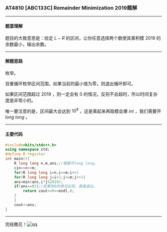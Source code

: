 ### AT4810 [ABC133C] Remainder Minimization 2019题解


------------
#### 题意理解

题目的大致意思是：给定 $L-R$ 的区间，让你任意选择两个数使其乘积模 $2019$  的余数最小，输出余数。



------------
#### 解题思路

枚举。

双重循环枚举区间范围，如果当前的最小值为零，则退出循环即可。

如果区间范围超过 $2019$ ，则一定会有 $0$ 的情况，反则不会超时，所以时间复杂度是非常小的。

唯一要注意的是，区间最大会达到 $10^9$ ，这是乘起来再取模会爆 $int$ ，我们需要开 $long\ long$ 。


------------
#### 主要代码
```cpp
#include<bits/stdc++.h>
using namespace std; 
#define R register
int main(){
	R long long n,m,ans;//需要开long long。
	cin>>n>>m;
	for(R long long i=n;i<=m;i++)
	for(R long long j=i+1;j<=m;j++){
	ans=min(ans,i*j%2019);
	if(ans==0){//如果有0的情况出现，直接退出。
	    return cout<<0<<endl,0;
	}
	}
	cout<<ans;
}
```


------------
完结撒花！![qq](https://cdn.luogu.com.cn/upload/pic/62224.png)